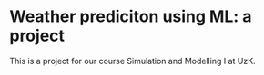 # Weather prediciton using ML: a project
This is a project for our course Simulation and Modelling I at UzK.

